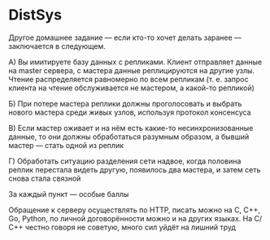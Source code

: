 # DistSys

Другое домашнее задание — если кто-то хочет делать заранее — заключается в следующем.

А) Вы имитируете базу данных с репликами. Клиент отправляет данные на master сервера, с мастера данные реплицируются на другие узлы. Чтение распределяется равномерно по всем репликам (т. е. запрос клиента на чтение обслуживается не мастером, а какой-то репликой)

Б) При потере мастера реплики должны проголосовать и выбрать нового мастера среди живых узлов, используя протокол консенсуса

В) Если мастер оживает и на нём есть какие-то несинхронизованные данные, то они должны обработаться разумным образом, а бывший мастер — стать одной из реплик

Г) Обработать ситуацию разделения сети надвое, когда половина реплик перестала видеть другую, появилось два мастера, и затем сеть снова стала связной

За каждый пункт — особые баллы


Обращение к серверу осуществлять по HTTP, писать можно на С, С++, Go, Python, по личной договорённости можно и на других языках. На С/С++ честно говоря не советую, много сил уйдёт на лишний труд